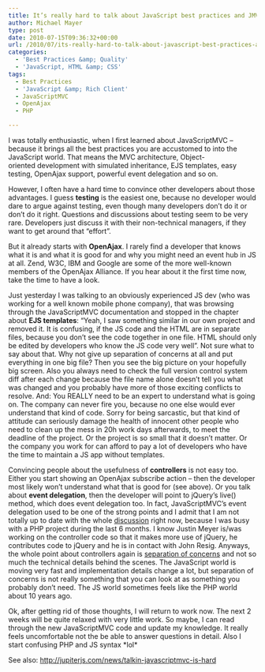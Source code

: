 ```yaml
---
title: It’s really hard to talk about JavaScript best practices and JMVC
author: Michael Mayer
type: post
date: 2010-07-15T09:36:32+00:00
url: /2010/07/its-really-hard-to-talk-about-javascript-best-practices-and-jmvc/
categories:
  - 'Best Practices &amp; Quality'
  - 'JavaScript, HTML &amp; CSS'
tags:
  - Best Practices
  - 'JavaScript &amp; Rich Client'
  - JavaScriptMVC
  - OpenAjax
  - PHP

---
```

I was totally enthusiastic, when I first learned about JavaScriptMVC &#8211; because it brings all the best practices you are accustomed to into the JavaScript world. That means the MVC architecture, Object-oriented development with simulated inheritance, EJS templates, easy testing, OpenAjax support, powerful event delegation and so on.

However, I often have a hard time to convince other developers about those advantages. I guess **testing** is the easiest one, because no developer would dare to argue against testing, even though many developers don&#8217;t do it or don&#8217;t do it right. Questions and discussions about testing seem to be very rare. Developers just discuss it with their non-technical managers, if they want to get around that &#8220;effort&#8221;.

But it already starts with **OpenAjax**. I rarely find a developer that knows what it is and what it is good for and why you might need an event hub in JS at all. Zend, W3C, IBM and Google are some of the more well-known members of the OpenAjax Alliance. If you hear about it the first time now, take the time to have a look.

Just yesterday I was talking to an obviously experienced JS dev (who was working for a well known mobile phone company), that was browsing through the JavaScriptMVC documentation and stopped in the chapter about **EJS templates**: &#8220;Yeah, I saw something similar in our own project and removed it. It is confusing, if the JS code and the HTML are in separate files, because you don&#8217;t see the code together in one file. HTML should only be edited by developers who know the JS code very well&#8221;. Not sure what to say about that. Why not give up separation of concerns at all and put everything in one big file? Then you see the big picture on your hopefully big screen. Also you always need to check the full version control system diff after each change because the file name alone doesn&#8217;t tell you what was changed and you probably have more of those exciting conflicts to resolve. And: You REALLY need to be an expert to understand what is going on. The company can never fire you, because no one else would ever understand that kind of code. Sorry for being sarcastic, but that kind of attitude can seriously damage the health of innocent other people who need to clean up the mess in 20h work days afterwards, to meet the deadline of the project. Or the project is so small that it doesn&#8217;t matter. Or the company you work for can afford to pay a lot of developers who have the time to maintain a JS app without templates.

Convincing people about the usefulness of **controllers** is not easy too. Either you start showing an OpenAjax subscribe action &#8211; then the developer most likely won&#8217;t understand what that is good for (see above). Or you talk about **event delegation**, then the developer will point to jQuery&#8217;s live() method, which does event delegation too. In fact, JavaScriptMVC&#8217;s event delegation used to be one of the strong points and I admit that I am not totally up to date with the whole [discussion][1] right now, because I was busy with a PHP project during the last 6 months. I know Justin Meyer is/was working on the controller code so that it makes more use of jQuery, he contributes code to jQuery and he is in contact with John Resig. Anyways, the whole point about controllers again is [separation of concerns][2] and not so much the technical details behind the scenes. The JavaScript world is moving very fast and implementation details change a lot, but separation of concerns is not really something that you can look at as something you probably don&#8217;t need. The JS world sometimes feels like the PHP world about 10 years ago.

Ok, after getting rid of those thoughts, I will return to work now. The next 2 weeks will be quite relaxed with very little work. So maybe, I can read through the new JavaScriptMVC code and update my knowledge. It really feels uncomfortable not the be able to answer questions in detail. Also I start confusing PHP and JS syntax \*lol\*

See also: <http://jupiterjs.com/news/talkin-javascriptmvc-is-hard>

 [1]: http://groups.google.com/group/jquery-dev/browse_thread/thread/e3bb36f8a9dae2b5/7e3bc980cd327a74
 [2]: http://en.wikipedia.org/wiki/Separation_of_concerns